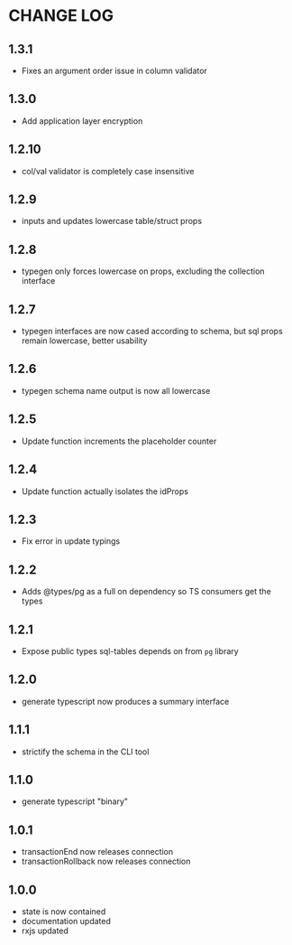 # CHANGE LOG

## 1.3.1

- Fixes an argument order issue in column validator

## 1.3.0

- Add application layer encryption

## 1.2.10

- col/val validator is completely case insensitive

## 1.2.9

- inputs and updates lowercase table/struct props

## 1.2.8

- typegen only forces lowercase on props, excluding the collection interface

## 1.2.7

- typegen interfaces are now cased according to schema, but sql props
remain lowercase, better usability

## 1.2.6

- typegen schema name output is now all lowercase

## 1.2.5

- Update function increments the placeholder counter

## 1.2.4

- Update function actually isolates the idProps

## 1.2.3

- Fix error in update typings

## 1.2.2

- Adds @types/pg as a full on dependency so TS consumers get the types

## 1.2.1

- Expose public types sql-tables depends on from `pg` library

## 1.2.0

- generate typescript now produces a summary interface

## 1.1.1

- strictify the schema in the CLI tool

## 1.1.0

- generate typescript "binary"

## 1.0.1

- transactionEnd now releases connection
- transactionRollback now releases connection

## 1.0.0

- state is now contained
- documentation updated
- rxjs updated

